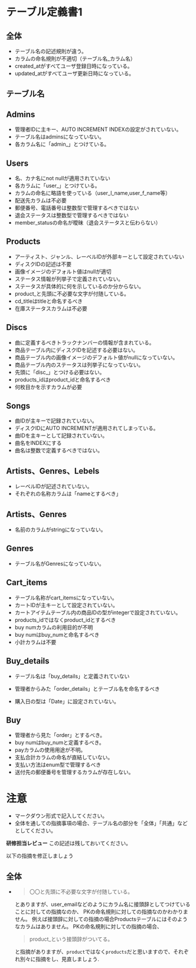# テーブル定義書1
## 全体
- テーブル名の記述規則が違う。
- カラムの命名規則が不適切（テーブル名_カラム名）
- created_atがすべてユーザ登録日時になっている。
- updated_atがすべてユーザ更新日時になっている。
## テーブル名
## Admins
- 管理者IDに主キー、AUTO INCREMENT INDEXの設定がされていない。
- テーブル名はadminsになっていない。
- 各カラム名に「admin_」とつけている。
## Users
- 名、カナ名にnot nullが適用されていない
- 各カラムに「user_」とつけている。
- カラムの命名に略語を使っている（user_l_name,user_f_name等）
- 配送先カラムは不必要
- 郵便番号、電話番号は整数型で管理するべきではない
- 退会ステータスは整数型で管理するべきではない
- member_statusの命名が曖昧（退会ステータスと伝わらない）
## Products
- アーティスト、ジャンル、レーベルIDが外部キーとして設定されていない
- ディスクIDの記述は不要
- 画像イメージのデフォルト値はnullが適切
- ステータス情報が列挙子で定義されていない。
- ステータスが具体的に何を示しているのか分からない。
- product_と先頭に不必要な文字が付随している。
- cd_titleはtitleと命名するべき
- 在庫ステータスカラムは不必要
## Discs
- 曲に定義するべきトラックナンバーの情報が含まれている。
- 商品テーブル内にディスクIDを記述する必要はない。
- 商品テーブル内の画像イメージのデフォルト値がnullになっていない。
- 商品テーブル内のステータスは列挙子になっていない。
- 先頭に「disc_」とつける必要はない。
- products_idはproduct_idと命名するべき
- 何枚目かを示すカラムが必要
## Songs
- 曲IDが主キーで記録されていない。
- ディスクIDにAUTO INCREMENTが適用されてしまっている。
- 曲IDを主キーとして記録されていない。
- 曲名をINDEXにする
- 曲名は整数で定義するべきではない。
## Artists、Genres、Lebels
- レーベルIDが記述されていない。
- それぞれの名称カラムは「nameとするべき」
## Artists、Genres
- 名前のカラムがstringになっていない。

## Genres
- テーブル名がGenresになっていない。

## Cart_items
- テーブル名称がcart_itemsになっていない。
- カートIDが主キーとして設定されていない。
- カートアイテムテーブル内の商品IDの型がintegerで設定されていない。
- products_idではなくproduct_idとするべき
- buy numカラムの利用目的が不明
- buy numはbuy_numと命名するべき
- 小計カラムは不要
## Buy_details
- テーブル名は「buy_details」と定義されていない
- 管理者からみた「order_details」とテーブル名を命名するべき

- 購入日の型は「Date」に設定されていない。

## Buy
- 管理者から見た「order」とするべき。
- buy numはbuy_numと定義するべき。
- payカラムの使用用途が不明。
- 支払合計カラムの命名が直結していない。
- 支払い方法はenum型で管理するべき
- 送付先の郵便番号を管理するカラムが存在しない。

# 注意
* マークダウン形式で記入してください。
* 全体を通しての指摘事項の場合、テーブル名の部分を「全体」「共通」などとしてください。

**研修担当レビュー**
この記述は残しておいてください。

以下の指摘を修正しましょう
## 全体
- > 〇〇と先頭に不必要な文字が付随している。

  とありますが、user_emailなどのようにカラム名に接頭辞としてつけていることに対しての指摘なのか、
  PKの命名規則に対しての指摘なのかわかりません。
  例えば接頭辞に対しての指摘の場合Productsテーブルにはそのようなカラムはありません。
  PKの命名規則に対しての指摘の場合、
  > product_という接頭辞がついてる。

  と指摘がありますが、`product`ではなく`products`だと思いますので、それぞれ別々に指摘をし、見直しましょう.
 
